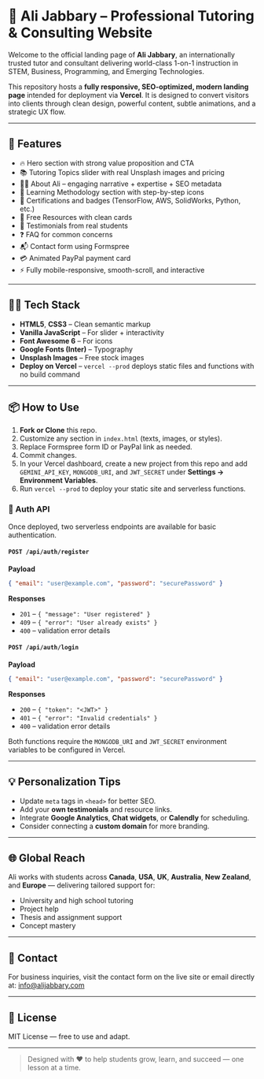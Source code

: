 # 📘 Ali Jabbary – Professional Tutoring & Consulting Website

Welcome to the official landing page of **Ali Jabbary**, an internationally trusted tutor and consultant delivering world-class 1-on-1 instruction in STEM, Business, Programming, and Emerging Technologies.

This repository hosts a **fully responsive, SEO-optimized, modern landing page** intended for deployment via **Vercel**. It is designed to convert visitors into clients through clean design, powerful content, subtle animations, and a strategic UX flow.

---

## 🚀 Features

- 🔥 Hero section with strong value proposition and CTA
- 📚 Tutoring Topics slider with real Unsplash images and pricing
- 🙋‍♂️ About Ali – engaging narrative + expertise + SEO metadata
- 🧠 Learning Methodology section with step-by-step icons
- 🏅 Certifications and badges (TensorFlow, AWS, SolidWorks, Python, etc.)
- 📁 Free Resources with clean cards
- 💬 Testimonials from real students
- ❓ FAQ for common concerns
- 📬 Contact form using Formspree
- 💳 Animated PayPal payment card
- ⚡ Fully mobile-responsive, smooth-scroll, and interactive

---

## 🧑‍💻 Tech Stack

- **HTML5**, **CSS3** – Clean semantic markup
- **Vanilla JavaScript** – For slider + interactivity
- **Font Awesome 6** – For icons
- **Google Fonts (Inter)** – Typography
- **Unsplash Images** – Free stock images
- **Deploy on Vercel** – `vercel --prod` deploys static files and functions with no build command

---

## 📦 How to Use

1. **Fork or Clone** this repo.
2. Customize any section in `index.html` (texts, images, or styles).
3. Replace Formspree form ID or PayPal link as needed.
4. Commit changes.
5. In your Vercel dashboard, create a new project from this repo and add `GEMINI_API_KEY`, `MONGODB_URI`, and `JWT_SECRET` under **Settings → Environment Variables**.
6. Run `vercel --prod` to deploy your static site and serverless functions.

### 🔐 Auth API

Once deployed, two serverless endpoints are available for basic authentication.

#### `POST /api/auth/register`

**Payload**

```json
{ "email": "user@example.com", "password": "securePassword" }
```

**Responses**

- `201` – `{ "message": "User registered" }`
- `409` – `{ "error": "User already exists" }`
- `400` – validation error details

#### `POST /api/auth/login`

**Payload**

```json
{ "email": "user@example.com", "password": "securePassword" }
```

**Responses**

- `200` – `{ "token": "<JWT>" }`
- `401` – `{ "error": "Invalid credentials" }`
- `400` – validation error details

Both functions require the `MONGODB_URI` and `JWT_SECRET` environment variables to be configured in Vercel.

---

## 💡 Personalization Tips

- Update `meta` tags in `<head>` for better SEO.
- Add your **own testimonials** and resource links.
- Integrate **Google Analytics**, **Chat widgets**, or **Calendly** for scheduling.
- Consider connecting a **custom domain** for more branding.

---

## 🌐 Global Reach
Ali works with students across **Canada**, **USA**, **UK**, **Australia**, **New Zealand**, and **Europe** — delivering tailored support for:
- University and high school tutoring
- Project help
- Thesis and assignment support
- Concept mastery

---

## 📩 Contact
For business inquiries, visit the contact form on the live site or email directly at: [info@alijabbary.com](mailto:info@alijabbary.com)

---

## 📄 License
MIT License — free to use and adapt.

---

> Designed with ❤️ to help students grow, learn, and succeed — one lesson at a time.
